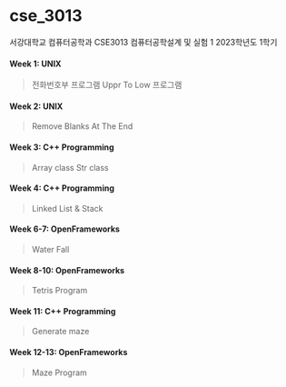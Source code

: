 # cse_3013
서강대학교 컴퓨터공학과 CSE3013 컴퓨터공학설계 및 실험 1
2023학년도 1학기



#### Week 1: UNIX
>전화번호부 프로그램
>Uppr To Low 프로그램


#### Week 2: UNIX
>Remove Blanks At The End
 

#### Week 3: C++ Programming
>Array class
>Str class

#### Week 4: C++ Programming
>Linked List & Stack

#### Week 6-7: OpenFrameworks
>Water Fall

#### Week 8-10: OpenFrameworks
>Tetris Program

#### Week 11: C++ Programming
>Generate maze

#### Week 12-13: OpenFrameworks
>Maze Program
